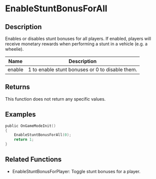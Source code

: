 # EnableStuntBonusForAll

## Description

Enables or disables stunt bonuses for all players. If enabled, players will receive monetary rewards when performing a stunt in a vehicle (e.g. a wheelie).

| Name   | Description                                     |
| ------ | ----------------------------------------------- |
| enable | 1 to enable stunt bonuses or 0 to disable them. |

## Returns

This function does not return any specific values.

## Examples

```c
public OnGameModeInit()
{
    EnableStuntBonusForAll(0);
    return 1;
}
```

## Related Functions

- EnableStuntBonusForPlayer: Toggle stunt bonuses for a player.
